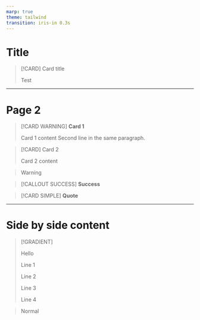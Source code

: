 ```yaml
---
marp: true
theme: tailwind
transition: iris-in 0.3s
---
```


<!-- 
_class: title
 -->

# Title

<div class='grid grid-cols-2'>

> [!CARD] Card title
>
> Test

</div>

---

# Page 2

<div class='grid grid-cols-2 gap-4'>

> [!CARD WARNING] **Card 1**
>
> Card 1 content
> Second line in the same paragraph.

> [!CARD] Card 2
>
> Card 2 content

> Warning

> [!CALLOUT SUCCESS] **Success**

> [!CARD SIMPLE] **Quote**

</div>

---

# Side by side content

<div class='grid grid-cols-2 gap-4'>

> [!GRADIENT]
>
> Hello
>
> Line 1
>
> Line 2
>
> Line 3
>
> Line 4

> Normal

</div>
